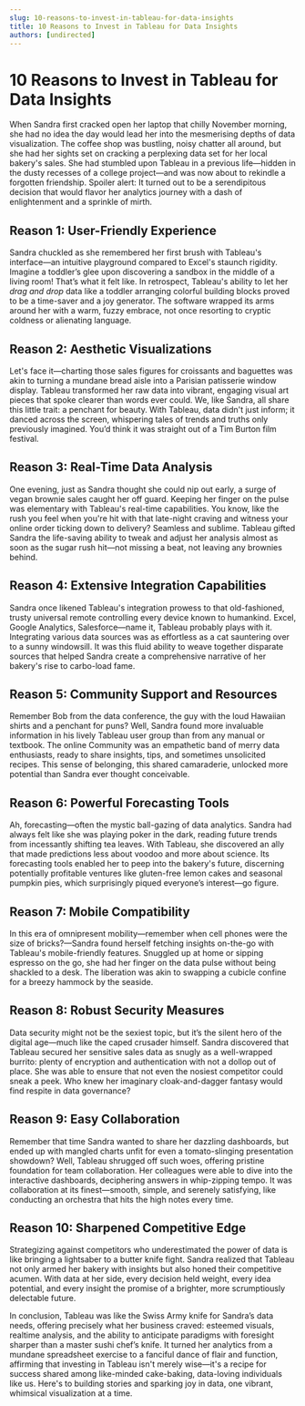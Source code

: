 ```yaml
---
slug: 10-reasons-to-invest-in-tableau-for-data-insights
title: 10 Reasons to Invest in Tableau for Data Insights
authors: [undirected]
---
```



# 10 Reasons to Invest in Tableau for Data Insights

When Sandra first cracked open her laptop that chilly November morning, she had no idea the day would lead her into the mesmerising depths of data visualization. The coffee shop was bustling, noisy chatter all around, but she had her sights set on cracking a perplexing data set for her local bakery's sales. She had stumbled upon Tableau in a previous life—hidden in the dusty recesses of a college project—and was now about to rekindle a forgotten friendship. Spoiler alert: It turned out to be a serendipitous decision that would flavor her analytics journey with a dash of enlightenment and a sprinkle of mirth.

## Reason 1: User-Friendly Experience

Sandra chuckled as she remembered her first brush with Tableau's interface—an intuitive playground compared to Excel's staunch rigidity. Imagine a toddler’s glee upon discovering a sandbox in the middle of a living room! That’s what it felt like. In retrospect, Tableau's ability to let her *drag and drop* data like a toddler arranging colorful building blocks proved to be a time-saver and a joy generator. The software wrapped its arms around her with a warm, fuzzy embrace, not once resorting to cryptic coldness or alienating language.

## Reason 2: Aesthetic Visualizations

Let's face it—charting those sales figures for croissants and baguettes was akin to turning a mundane bread aisle into a Parisian patisserie window display. Tableau transformed her raw data into vibrant, engaging visual art pieces that spoke clearer than words ever could. We, like Sandra, all share this little trait: a penchant for beauty. With Tableau, data didn't just inform; it danced across the screen, whispering tales of trends and truths only previously imagined. You’d think it was straight out of a Tim Burton film festival.

## Reason 3: Real-Time Data Analysis

One evening, just as Sandra thought she could nip out early, a surge of vegan brownie sales caught her off guard. Keeping her finger on the pulse was elementary with Tableau's real-time capabilities. You know, like the rush you feel when you're hit with that late-night craving and witness your online order ticking down to delivery? Seamless and sublime. Tableau gifted Sandra the life-saving ability to tweak and adjust her analysis almost as soon as the sugar rush hit—not missing a beat, not leaving any brownies behind.

## Reason 4: Extensive Integration Capabilities

Sandra once likened Tableau's integration prowess to that old-fashioned, trusty universal remote controlling every device known to humankind. Excel, Google Analytics, Salesforce—name it, Tableau probably plays with it. Integrating various data sources was as effortless as a cat sauntering over to a sunny windowsill. It was this fluid ability to weave together disparate sources that helped Sandra create a comprehensive narrative of her bakery's rise to carbo-load fame.

## Reason 5: Community Support and Resources

Remember Bob from the data conference, the guy with the loud Hawaiian shirts and a penchant for puns? Well, Sandra found more invaluable information in his lively Tableau user group than from any manual or textbook. The online Community was an empathetic band of merry data enthusiasts, ready to share insights, tips, and sometimes unsolicited recipes. This sense of belonging, this shared camaraderie, unlocked more potential than Sandra ever thought conceivable.

## Reason 6: Powerful Forecasting Tools

Ah, forecasting—often the mystic ball-gazing of data analytics. Sandra had always felt like she was playing poker in the dark, reading future trends from incessantly shifting tea leaves. With Tableau, she discovered an ally that made predictions less about voodoo and more about science. Its forecasting tools enabled her to peep into the bakery's future, discerning potentially profitable ventures like gluten-free lemon cakes and seasonal pumpkin pies, which surprisingly piqued everyone’s interest—go figure.

## Reason 7: Mobile Compatibility

In this era of omnipresent mobility—remember when cell phones were the size of bricks?—Sandra found herself fetching insights on-the-go with Tableau's mobile-friendly features. Snuggled up at home or sipping espresso on the go, she had her finger on the data pulse without being shackled to a desk. The liberation was akin to swapping a cubicle confine for a breezy hammock by the seaside.

## Reason 8: Robust Security Measures

Data security might not be the sexiest topic, but it’s the silent hero of the digital age—much like the caped crusader himself. Sandra discovered that Tableau secured her sensitive sales data as snugly as a well-wrapped burrito: plenty of encryption and authentication with not a dollop out of place. She was able to ensure that not even the nosiest competitor could sneak a peek. Who knew her imaginary cloak-and-dagger fantasy would find respite in data governance?

## Reason 9: Easy Collaboration

Remember that time Sandra wanted to share her dazzling dashboards, but ended up with mangled charts unfit for even a tomato-slinging presentation showdown? Well, Tableau shrugged off such woes, offering pristine foundation for team collaboration. Her colleagues were able to dive into the interactive dashboards, deciphering answers in whip-zipping tempo. It was collaboration at its finest—smooth, simple, and serenely satisfying, like conducting an orchestra that hits the high notes every time.

## Reason 10: Sharpened Competitive Edge

Strategizing against competitors who underestimated the power of data is like bringing a lightsaber to a butter knife fight. Sandra realized that Tableau not only armed her bakery with insights but also honed their competitive acumen. With data at her side, every decision held weight, every idea potential, and every insight the promise of a brighter, more scrumptiously delectable future.

In conclusion, Tableau was like the Swiss Army knife for Sandra’s data needs, offering precisely what her business craved: esteemed visuals, realtime analysis, and the ability to anticipate paradigms with foresight sharper than a master sushi chef’s knife. It turned her analytics from a mundane spreadsheet exercise to a fanciful dance of flair and function, affirming that investing in Tableau isn't merely wise—it's a recipe for success shared among like-minded cake-baking, data-loving individuals like us. Here's to building stories and sparking joy in data, one vibrant, whimsical visualization at a time.